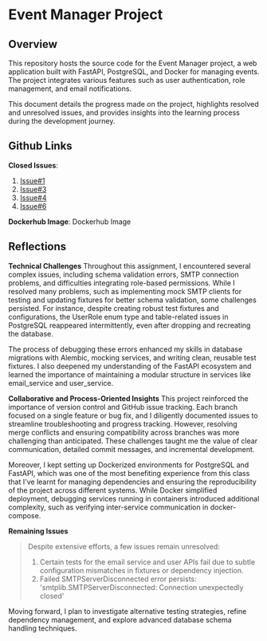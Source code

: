# Event Manager Project

## Overview
This repository hosts the source code for the Event Manager project, a web application built with FastAPI, PostgreSQL, and Docker for managing events. The project integrates various features such as user authentication, role management, and email notifications.

This document details the progress made on the project, highlights resolved and unresolved issues, and provides insights into the learning process during the development journey.

## Github Links
**Closed Issues**: 
1. [Issue#1](https://github.com/Livia-1212/event_manager/issues/1)
3. [Issue#3](https://github.com/Livia-1212/event_manager/issues/3)
4. [Issue#4](https://github.com/Livia-1212/event_manager/issues/4)
6. [Issue#6](https://github.com/Livia-1212/event_manager/issues/9)

**Dockerhub Image**: Dockerhub Image


## Reflections

**Technical Challenges**
Throughout this assignment, I encountered several complex issues, including schema validation errors, SMTP connection problems, and difficulties integrating role-based permissions. While I resolved many problems, such as implementing mock SMTP clients for testing and updating fixtures for better schema validation, some challenges persisted. For instance, despite creating robust test fixtures and configurations, the UserRole enum type and table-related issues in PostgreSQL reappeared intermittently, even after dropping and recreating the database.

The process of debugging these errors enhanced my skills in database migrations with Alembic, mocking services, and writing clean, reusable test fixtures. I also deepened my understanding of the FastAPI ecosystem and learned the importance of maintaining a modular structure in services like email_service and user_service.

**Collaborative and Process-Oriented Insights**
This project reinforced the importance of version control and GitHub issue tracking. Each branch focused on a single feature or bug fix, and I diligently documented issues to streamline troubleshooting and progress tracking. However, resolving merge conflicts and ensuring compatibility across branches was more challenging than anticipated. These challenges taught me the value of clear communication, detailed commit messages, and incremental development.

Moreover, I kept setting up Dockerized environments for PostgreSQL and FastAPI, which was one of the most benefiting experience from this class that I've learnt for managing dependencies and ensuring the reproducibility of the project across different systems. While Docker simplified deployment, debugging services running in containers introduced additional complexity, such as verifying inter-service communication in docker-compose.

**Remaining Issues**
>Despite extensive efforts, a few issues remain unresolved:
>1. Certain tests for the email service and user APIs fail due to subtle configuration mismatches in fixtures or dependency injection.
>2. Failed SMTPServerDisconnected error persists: 'smtplib.SMTPServerDisconnected: Connection unexpectedly closed'

Moving forward, I plan to investigate alternative testing strategies, refine dependency management, and explore advanced database schema handling techniques.